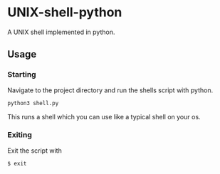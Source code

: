 # UNIX-shell-python

A UNIX shell implemented in python. 



## Usage

### Starting
Navigate to the project directory and run the shells script with python.

```bash
python3 shell.py
```

This runs a shell which you can use like a typical shell on your os.

### Exiting
Exit the script with
```bash
$ exit
```
